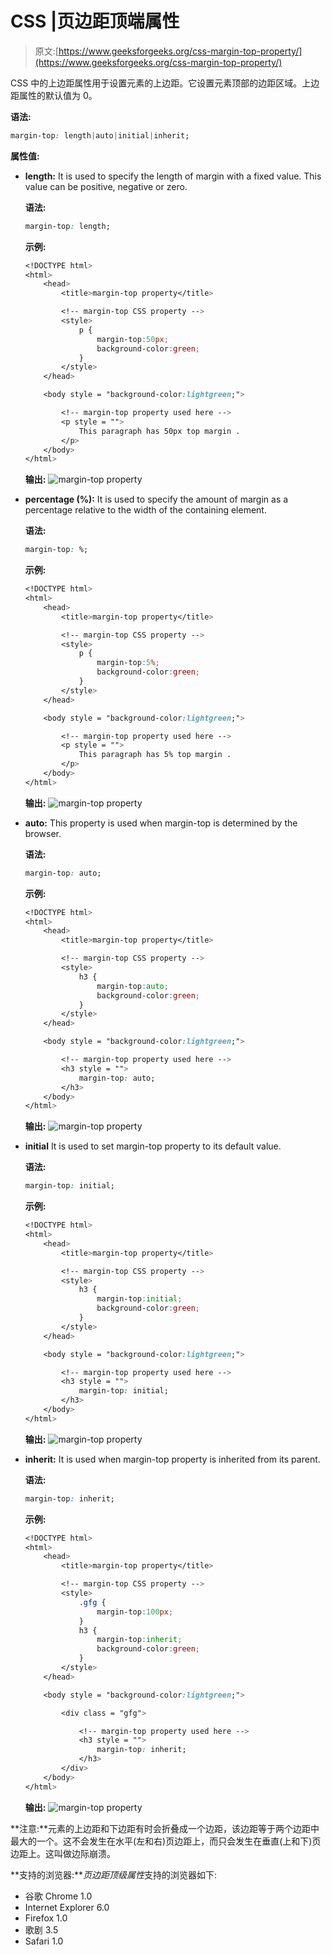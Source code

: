 # CSS |页边距顶端属性

> 原文:[https://www.geeksforgeeks.org/css-margin-top-property/](https://www.geeksforgeeks.org/css-margin-top-property/)

CSS 中的上边距属性用于设置元素的上边距。它设置元素顶部的边距区域。上边距属性的默认值为 0。

**语法:**

```css
margin-top: length|auto|initial|inherit;
```

**属性值:**

*   **length:** It is used to specify the length of margin with a fixed value. This value can be positive, negative or zero.

    **语法:**

    ```css
    margin-top: length;
    ```

    **示例:**

    ```css
    <!DOCTYPE html>
    <html>
        <head>
            <title>margin-top property</title>

            <!-- margin-top CSS property -->
            <style>
                p {
                    margin-top:50px; 
                    background-color:green;
                }
            </style>
        </head>

        <body style = "background-color:lightgreen;">

            <!-- margin-top property used here -->
            <p style = "">
                This paragraph has 50px top margin .
            </p>
        </body>
    </html>                    
    ```

    **输出:**
    ![margin-top property](img/a330de18f931842b592f7d1848db47d9.png)

*   **percentage (%):** It is used to specify the amount of margin as a percentage relative to the width of the containing element.

    **语法:**

    ```css
    margin-top: %;
    ```

    **示例:**

    ```css
    <!DOCTYPE html>
    <html>
        <head>
            <title>margin-top property</title>

            <!-- margin-top CSS property -->
            <style>
                p {
                    margin-top:5%; 
                    background-color:green;
                }
            </style>
        </head>

        <body style = "background-color:lightgreen;">

            <!-- margin-top property used here -->
            <p style = "">
                This paragraph has 5% top margin .
            </p>
        </body>
    </html>                    
    ```

    **输出:**
    ![margin-top property](img/4b2261ce7d15f87630532e6e8487f220.png)

*   **auto:** This property is used when margin-top is determined by the browser.

    **语法:**

    ```css
    margin-top: auto;
    ```

    **示例:**

    ```css
    <!DOCTYPE html>
    <html>
        <head>
            <title>margin-top property</title>

            <!-- margin-top CSS property -->
            <style>
                h3 {
                    margin-top:auto; 
                    background-color:green;
                }
            </style>
        </head>

        <body style = "background-color:lightgreen;">

            <!-- margin-top property used here -->
            <h3 style = "">
                margin-top: auto;
            </h3>
        </body>
    </html>                    
    ```

    **输出:**
    ![margin-top property](img/2523c846f89ededa45d73c829e16fc9d.png)

*   **initial** It is used to set margin-top property to its default value.

    **语法:**

    ```css
    margin-top: initial;
    ```

    **示例:**

    ```css
    <!DOCTYPE html>
    <html>
        <head>
            <title>margin-top property</title>

            <!-- margin-top CSS property -->
            <style>
                h3 {
                    margin-top:initial; 
                    background-color:green;
                }
            </style>
        </head>

        <body style = "background-color:lightgreen;">

            <!-- margin-top property used here -->
            <h3 style = "">
                margin-top: initial;
            </h3>
        </body>
    </html>                    
    ```

    **输出:**
    ![margin-top property](img/f78a3296319ace379806631a9105239d.png)

*   **inherit:** It is used when margin-top property is inherited from its parent.

    **语法:**

    ```css
    margin-top: inherit;
    ```

    **示例:**

    ```css
    <!DOCTYPE html>
    <html>
        <head>
            <title>margin-top property</title>

            <!-- margin-top CSS property -->
            <style>
                .gfg {
                    margin-top:100px;
                }
                h3 {
                    margin-top:inherit; 
                    background-color:green;
                }
            </style>
        </head>

        <body style = "background-color:lightgreen;">

            <div class = "gfg">

                <!-- margin-top property used here -->
                <h3 style = "">
                    margin-top: inherit;
                </h3>
            </div>
        </body>
    </html>                    
    ```

    **输出:**
    ![margin-top property](img/f6dfa07250b26a87b0ceb1ebbe8cdf5c.png)

**注意:**元素的上边距和下边距有时会折叠成一个边距，该边距等于两个边距中最大的一个。这不会发生在水平(左和右)页边距上，而只会发生在垂直(上和下)页边距上。这叫做边际崩溃。

**支持的浏览器:***页边距顶级属性*支持的浏览器如下:

*   谷歌 Chrome 1.0
*   Internet Explorer 6.0
*   Firefox 1.0
*   歌剧 3.5
*   Safari 1.0